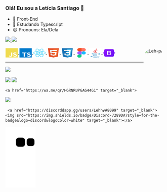 ### Olá! Eu sou a Letícia Santiago 👋

- 🔭 Front-End
- 🌱 Estudando Typescript
- 😄 Pronouns: Ela/Dela


<div>
  <a href="https://github.com/LehSantiago">
  <img height="180em" src="https://github-readme-stats.vercel.app/api?username=LehSantiago&show_icons=true&theme=aura&include_all_commits=true&count_private=true"/>
  <img height="180em" src="https://github-readme-stats.vercel.app/api/top-langs/?username=LehSantiago&layout=compact&langs_count=7&theme=aura"/>
</div>
  <div style="display: inline_block"><br>
  <img align="center" alt="Leh-Js" height="30" width="40" src="https://raw.githubusercontent.com/devicons/devicon/master/icons/javascript/javascript-plain.svg">
  <img align="center" alt="Leh-Ts" height="30" width="40" src="https://raw.githubusercontent.com/devicons/devicon/master/icons/typescript/typescript-plain.svg">
  <img align="center" alt="Leh-React" height="30" width="40" src="https://raw.githubusercontent.com/devicons/devicon/master/icons/react/react-original.svg">
  <img align="center" alt="Leh-HTML" height="30" width="40" src="https://raw.githubusercontent.com/devicons/devicon/master/icons/html5/html5-original.svg">
  <img align="center" alt="Leh-CSS" height="30" width="40" src="https://raw.githubusercontent.com/devicons/devicon/master/icons/css3/css3-original.svg">
  <img align="center" alt="Leh-Figma" height="30" width="40" src="https://raw.githubusercontent.com/devicons/devicon/master/icons/figma/figma-original.svg">
  <img align="center" alt="Leh-JAVA" height="30" width="40" src="https://raw.githubusercontent.com/devicons/devicon/master/icons/java/java-original.svg">
  <img align="center" alt="Leh-Bootstrap" height="30" width="40" src="https://raw.githubusercontent.com/devicons/devicon/master/icons/bootstrap/bootstrap-original.svg">

  <img align="right" alt="Leh-pic" height="150" style="border-radius:50px;" src="https://media.discordapp.net/attachments/1019631176761229417/1019632222409605262/download20220903123412.png?width=364&height=364">
    
    
</div>
 <hr>
  
  <div>
  <a href="https://www.linkedin.com/in/rafaella-ballerini-45875016a" target="_blank"><img src="https://img.shields.io/badge/-LinkedIn-%230077B5?style=for-the-badge&logo=linkedin&logoColor=white" target="_blank"></a> 
    
  <a href = "mailto:leticiasantiago2507@gmail.com"><img src="https://img.shields.io/badge/Gmail-D14836?style=for-the-badge&logo=gmail&logoColor=white" target="_blank"></a>
 <a href="https://www.linkedin.com/in/rafaella-ballerini-45875016a" target="_blank"><img src="https://img.shields.io/badge/-LinkedIn-%230077B5?style=for-the-badge&logo=linkedin&logoColor=white" target="_blank"></a> 
  
    <a href="https://wa.me/qr/HGRNRUPGAG44G1" target="_blank">
   <img src="https://img.shields.io/badge/WhatsApp-25D366?style=for-the-badge&logo=whatsapp&logoColor=white" target="_blank"></a>  
     
     <a href="https://discorddapp.gg/users/Lehh💕#8099" target="_blank"><img src="https://img.shields.io/badge/Discord-7289DA?style=for-the-badge&logo=discord&logoColor=white" target="_blank"></a> 
    
  ![Snake animation](https://github.com/LehSantiago/LehSantiago/blob/output/github-contribution-grid-snake.svg)
  
  </div>
 
    

  
  
